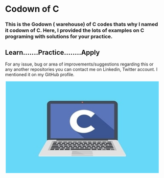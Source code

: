 # Codown of C
<h3>This is the Godown ( warehouse) of C codes thats why I named it codown of C.
Here, I provided the lots of examples on C programing with solutions for your practice.</h3>

<h2>Learn.......Practice........Apply</h2>

For any issue, bug or area of improvements/suggestions regarding this or any another repositories you can contact me on Linkedin, Twitter account. I mentioned it on my GitHub profile.

<p align= "center"><img src="https://github.com/ROHAN0011/Codown-of-C/blob/1eeae201a22846ceaec2c6ff0bee190aa1960d94/C.jpeg" width="500" height= "300"></p>
